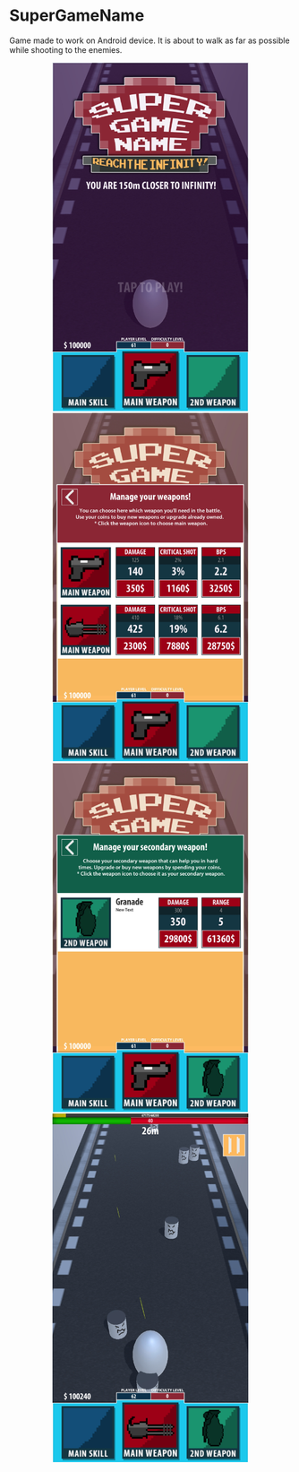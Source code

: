# SuperGameName

Game made to work on Android device. It is about to walk as far as possible while shooting to the enemies. 

<p align="center">
  <img src="https://raw.githubusercontent.com/mieczkoni/SuperGameName/master/Screenshot_20190304-030116.jpg" width="350">
  <img src="https://raw.githubusercontent.com/mieczkoni/SuperGameName/master/Screenshot_20190304-030124.jpg" width="350">
  <img src="https://raw.githubusercontent.com/mieczkoni/SuperGameName/master/Screenshot_20190304-030131.jpg" width="350">
  <img src="https://raw.githubusercontent.com/mieczkoni/SuperGameName/master/Screenshot_20190304-030200.jpg" width="350">
</p>
